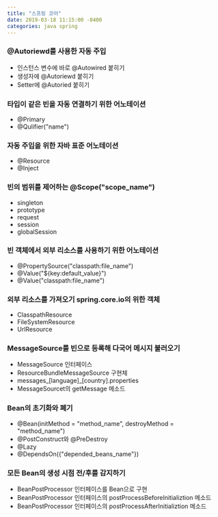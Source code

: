 ```yaml
---
title: "스프링 코어"
date: 2019-03-18 11:15:00 -0400
categories: java spring
---
```


### @Autoriewd를 사용한 자동 주입
- 인스턴스 변수에 바로 @Autowired 붙히기
- 생성자에 @Autoriewd 붙히기
- Setter에 @Autoried 붙히기


### 타입이 같은 빈을 자동 연결하기 위한 어노테이션
- @Primary
- @Qulifier("name")


### 자동 주입을 위한 자바 표준 어노테이션
- @Resource
- @Inject


### 빈의 범위를 제어하는 @Scope("scope_name")
- singleton
- prototype
- request
- session
- globalSession


### 빈 객체에서 외부 리소스를 사용하기 위한 어노테이션
- @PropertySource("classpath:file_name")
- @Value("${key:default_value}")
- @Value("classpath:file_name")


### 외부 리소스를 가져오기 spring.core.io의 위한 객체
- ClasspathResource
- FileSystemResource
- UrlResource


### MessageSource를 빈으로 등록해 다국어 메시지 불러오기
- MessageSource 인터페이스
- ResourceBundleMessageSource 구현체
- messages_[language]_[country].properties
- MessageSourcet의 getMessage 메소드


### Bean의 초기화와 폐기
- @Bean(initMethod = "method_name", destroyMethod = "method_name")
- @PostConstruct와 @PreDestroy
- @Lazy
- @DependsOn({"depended_beans_name"})


### 모든 Bean의 생성 시점 전/후를 감지하기
- BeanPostProcessor 인터페이스를 Bean으로 구현
- BeanPostProcessor 인터페이스의 postProcessBeforeInitializtion 메소드
- BeanPostProcessor 인터페이스의 postProcessAfterInitializtion 메소드



